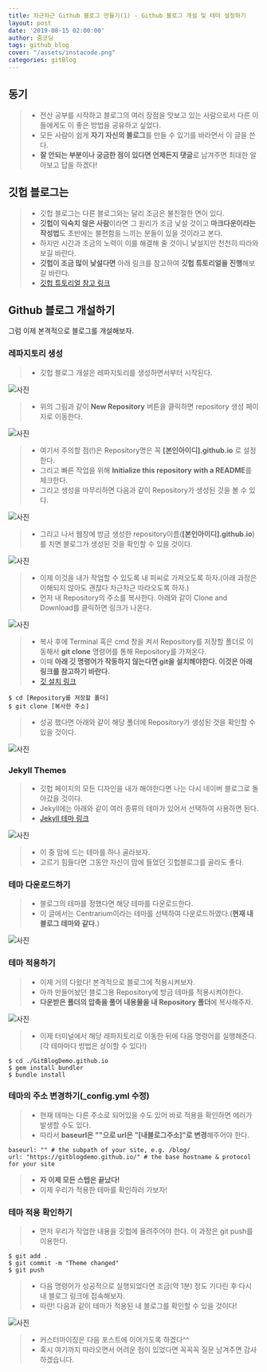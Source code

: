 ```yaml
---
title: 차근차근 Github 블로그 만들기(1) - Github 블로그 개설 및 테마 설정하기
layout: post
date: '2019-08-15 02:00:00'
author: 줌코딩
tags: github_blog
cover: "/assets/instacode.png"
categories: gitBlog
---
```


## 동기

>* 전산 공부를 시작하고 블로그의 여러 장점을 맛보고 있는 사람으로서 다른 이들에게도 이 좋은 방법을 공유하고 싶었다.
>* 모든 사람이 쉽게 **자기 자신의 블로그**를 만들 수 있기를 바라면서 이 글을 쓴다.
>* **잘 안되는 부분이나 궁금한 점이 있다면 언제든지 댓글**로 남겨주면 최대한 알아보고 답을 하겠다!

## 깃헙 블로그는

>* 깃헙 블로그는 다른 블로그와는 달리 조금은 불친절한 면이 있다.
>* **깃헙이 익숙치 않은 사람**이라면 그 원리가 조금 낯설 것이고 **마크다운이라는 작성법**도 초반에는 불편함을 느끼는 분들이 있을 것이라고 본다.
>* 하지만 시간과 조금의 노력이 이를 해결해 줄 것이니 낯설지만 천천히 따라와보길 바란다.
>* **깃헙이 조금 많이 낯설다면** 아래 링크를 참고하여 **깃헙 튜토리얼을 진행**해보길 바란다.
>* [깃헙 튜토리얼 참고 링크](https://zoomkoding.github.io/git/2018/04/04/Git-tutorial.html)

## Github 블로그 개설하기

그럼 이제 본격적으로 블로그를 개설해보자.

### 레파지토리 생성

>* 깃헙 블로그 개설은 레파지토리를 생성하면서부터 시작된다.

![사진](https://raw.githubusercontent.com/zoomKoding/zoomKoding.github.io/source/assets/_posts/gltblog1-1.png)

>* 위의 그림과 같이 **New Repository** 버튼을 클릭하면 repository 생성 페이지로 이동한다.

![사진](https://raw.githubusercontent.com/zoomKoding/zoomKoding.github.io/source/assets/_posts/gltblog1-2.png)

>* 여기서 주의할 점(!)은 Repository명은 꼭 **\[본인아이디\].github.io** 로 설정한다.
>* 그리고 빠른 작업을 위해 **Initialize this repository with a README**를 체크한다.
>* 그리고 생성을 마무리하면 다음과 같이 Repository가 생성된 것을 볼 수 있다.

![사진](https://raw.githubusercontent.com/zoomKoding/zoomKoding.github.io/source/assets/_posts/gltblog1-3.png)

>* 그리고 나서 웹창에 방금 생성한 repository이름(**\[본인아이디\].github.io**)를 치면 블로그가 생성된 것을 확인할 수 있을 것이다.

![사진](https://raw.githubusercontent.com/zoomKoding/zoomKoding.github.io/source/assets/_posts/gltblog1-4.png)

>* 이제 이것을 내가 작업할 수 있도록 내 피씨로 가져오도록 하자.(아래 과정은 이해되지 않아도 괜찮다 차근차근 따라오도록 하자.)
>* 먼저 내 Repository의 주소를 복사한다. 아래와 같이 Clone and Download를 클릭하면 링크가 나온다.

![사진](https://raw.githubusercontent.com/zoomKoding/zoomKoding.github.io/source/assets/_posts/gltblog1-5.png)

>* 복사 후에 Terminal 혹은 cmd 창을 켜서 Repository를 저장할 폴더로 이동해서 **git clone** 명령어를 통해 Repository를 가져온다.
>* 이때 **아래 깃 명령어가 작동하지 않는다면 git을 설치해야한다. 이것은 아래 링크를 참고하기 바란다.**
>* [깃 설치 링크](https://git-scm.com/book/ko/v2/%EC%8B%9C%EC%9E%91%ED%95%98%EA%B8%B0-Git-%EC%84%A4%EC%B9%98)

    $ cd [Repository를 저장할 폴더]
    $ git clone [복사한 주소]

>* 성공 했다면 아래와 같이 해당 폴더에 Repository가 생성된 것을 확인할 수 있을 것이다.

![사진](https://raw.githubusercontent.com/zoomKoding/zoomKoding.github.io/source/assets/_posts/gltblog1-6.png)

### Jekyll Themes

>* 깃헙 페이지의 모든 디자인을 내가 해야한다면 나는 다시 네이버 블로그로 돌아갔을 것이다.
>* Jekyll에는 아래와 같이 여러 종류의 테마가 있어서 선택하여 사용하면 된다.
>* [Jekyll 테마 링크](http://jekyllthemes.org/)

![사진](https://raw.githubusercontent.com/zoomKoding/zoomKoding.github.io/source/assets/_posts/gltblog1-7.png)

>* 이 중 맘에 드는 테마를 하나 골라보자.
>* 고르기 힘들다면 그동안 자신이 맘에 들었던 깃헙블로그를 골라도 좋다.

### 테마 다운로드하기

>* 블로그의 테마를 정했다면 해당 테마를 다운로드한다.
>* 이 글에서는 Centrarium이라는 테마를 선택하여 다운로드하였다.(**현재 내 블로그 테마와 같다.**)

![사진](https://raw.githubusercontent.com/zoomKoding/zoomKoding.github.io/source/assets/_posts/gltblog1-8.png)

### 테마 적용하기

>* 이제 거의 다왔다! 본격적으로 블로그에 적용시켜보자.
>* 아까 만들어놨던 블로그용 Repository에 방금 테마를 적용시켜야한다.
>* **다운받은 폴더의 압축을 풀어 내용물을 내 Repository 폴더**에 복사해주자.

![사진](https://raw.githubusercontent.com/zoomKoding/zoomKoding.github.io/source/assets/_posts/gltblog1-9.png)

>* 이제 터미널에서 해당 레파지토리로 이동한 뒤에 다음 명령어를 실행해준다.(각 테마마다 방법은 상이할 수 있다!)

    $ cd ./GitBlogDemo.github.io
    $ gem install bundler
    $ bundle install

### 테마의 주소 변경하기(_config.yml 수정)

>* 현재 테마는 다른 주소로 되어있을 수도 있어 바로 적용을 확인하면 에러가 발생할 수도 있다.
>* 따라서 **baseurl은 ""으로 url은 "\[내블로그주소\]"로 변경**해주어야 한다.

    baseurl: "" # the subpath of your site, e.g. /blog/
    url: "https://gitblogdemo.github.io/" # the base hostname & protocol for your site

>* **자 이제 모든 스텝은 끝났다!**
>* 이제 우리가 적용한 테마를 확인하러 가보자!

### 테마 적용 확인하기

>* 먼저 우리가 작업한 내용을 깃헙에 올려주어야 한다. 이 과정은 git push를 이용한다.

    $ git add .
    $ git commit -m "Theme changed"
    $ git push

>* 다음 명령어가 성공적으로 실행되었다면 조금(약 1분) 정도 기다린 후 다시 내 블로그 링크에 접속해보자.
>* 따란! 다음과 같이 테마가 적용된 내 블로그를 확인할 수 있을 것이다!

![사진](https://raw.githubusercontent.com/zoomKoding/zoomKoding.github.io/source/assets/_posts/gltblog1-10.png)

>* 커스터마이징은 다음 포스트에 이어가도록 하겠다^^
>* 혹시 여기까지 따라오면서 어려운 점이 있었다면 꼭꼭꼭 질문 남겨주면 감사하겠습니다.
